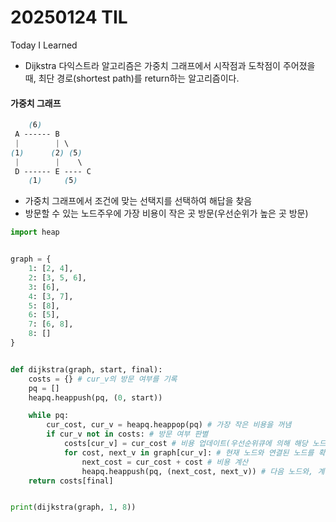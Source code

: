 # 20250124 TIL
Today I Learned


* Dijkstra
다익스트라 알고리즘은 가중치 그래프에서 시작점과 도착점이 주어졌을 때,
최단 경로(shortest path)를 return하는 알고리즘이다.

#### 가중치 그래프
````scss
    (6)
 A ------ B
 |        | \
(1)      (2) (5)
 |        |    \
 D ------ E ---- C
    (1)     (5)
````
* 가중치 그래프에서 조건에 맞는 선택지를 선택하여 해답을 찾음
* 방문할 수 있는 노드주우에 가장 비용이 작은 곳 방문(우선순위가 높은 곳 방문)


````python
import heap


graph = {
    1: [2, 4],
    2: [3, 5, 6],
    3: [6],
    4: [3, 7],
    5: [8],
    6: [5],
    7: [6, 8],
    8: []
}


def dijkstra(graph, start, final):
    costs = {} # cur_v의 방문 여부를 기록
    pq = []
    heapq.heappush(pq, (0, start))

    while pq:
        cur_cost, cur_v = heapq.heappop(pq) # 가장 작은 비용을 꺼냄
        if cur_v not in costs: # 방문 여부 판별
            costs[cur_v] = cur_cost # 비용 업데이트(우선순위큐에 의해 해당 노드가 비용이 제일 적음)
            for cost, next_v in graph[cur_v]: # 현재 노드와 연결된 노드를 확인
                next_cost = cur_cost + cost # 비용 계산
                heapq.heappush(pq, (next_cost, next_v)) # 다음 노드와, 계산한 비용을 pq에 넣어줌
    return costs[final]


print(dijkstra(graph, 1, 8))
````